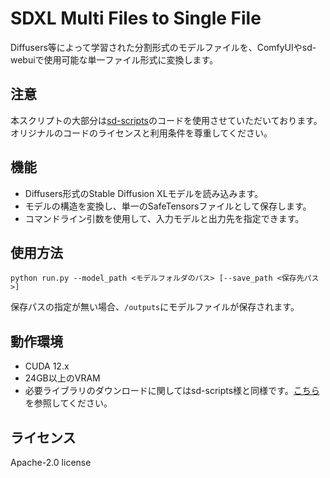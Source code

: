 # SDXL Multi Files to Single File 

Diffusers等によって学習された分割形式のモデルファイルを、ComfyUIやsd-webuiで使用可能な単一ファイル形式に変換します。

## 注意
本スクリプトの大部分は[sd-scripts](https://github.com/kohya-ss/sd-scripts)のコードを使用させていただいております。オリジナルのコードのライセンスと利用条件を尊重してください。

## 機能
- Diffusers形式のStable Diffusion XLモデルを読み込みます。
- モデルの構造を変換し、単一のSafeTensorsファイルとして保存します。
- コマンドライン引数を使用して、入力モデルと出力先を指定できます。

## 使用方法

```shell
python run.py --model_path <モデルフォルダのパス> [--save_path <保存先パス>]
```
保存パスの指定が無い場合、`/outputs`にモデルファイルが保存されます。

## 動作環境
- CUDA 12.x
- 24GB以上のVRAM
- 必要ライブラリのダウンロードに関してはsd-scripts様と同様です。[こちら](https://github.com/kohya-ss/sd-scripts)を参照してください。

## ライセンス
Apache-2.0 license